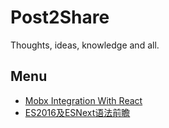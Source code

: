 # Post2Share
Thoughts, ideas, knowledge and all.

## Menu
* [Mobx Integration With React](Technical/React-Mobx.md)
* [ES2016及ESNext语法前瞻](Technical/ESNext.md)
